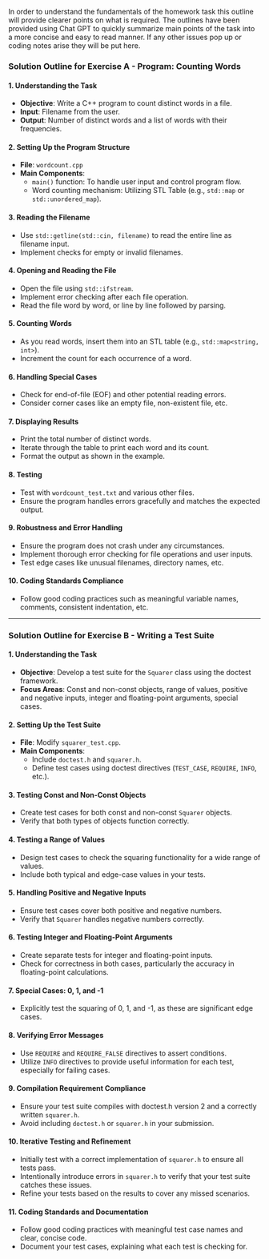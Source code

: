 In order to understand the fundamentals of the homework task this outline will provide clearer points on what is required. The outlines have been provided using Chat GPT to quickly summarize main points of the task into a more concise and easy to read manner.
If any other issues pop up or coding notes arise they will be put here.

### Solution Outline for Exercise A - Program: Counting Words

#### 1. **Understanding the Task**
   - **Objective**: Write a C++ program to count distinct words in a file.
   - **Input**: Filename from the user.
   - **Output**: Number of distinct words and a list of words with their frequencies.

#### 2. **Setting Up the Program Structure**
   - **File**: `wordcount.cpp`
   - **Main Components**:
     - `main()` function: To handle user input and control program flow.
     - Word counting mechanism: Utilizing STL Table (e.g., `std::map` or `std::unordered_map`).

#### 3. **Reading the Filename**
   - Use `std::getline(std::cin, filename)` to read the entire line as filename input.
   - Implement checks for empty or invalid filenames.

#### 4. **Opening and Reading the File**
   - Open the file using `std::ifstream`.
   - Implement error checking after each file operation.
   - Read the file word by word, or line by line followed by parsing.

#### 5. **Counting Words**
   - As you read words, insert them into an STL table (e.g., `std::map<string, int>`).
   - Increment the count for each occurrence of a word.

#### 6. **Handling Special Cases**
   - Check for end-of-file (EOF) and other potential reading errors.
   - Consider corner cases like an empty file, non-existent file, etc.

#### 7. **Displaying Results**
   - Print the total number of distinct words.
   - Iterate through the table to print each word and its count.
   - Format the output as shown in the example.

#### 8. **Testing**
   - Test with `wordcount_test.txt` and various other files.
   - Ensure the program handles errors gracefully and matches the expected output.

#### 9. **Robustness and Error Handling**
   - Ensure the program does not crash under any circumstances.
   - Implement thorough error checking for file operations and user inputs.
   - Test edge cases like unusual filenames, directory names, etc.

#### 10. **Coding Standards Compliance**
   - Follow good coding practices such as meaningful variable names, comments, consistent indentation, etc.

---

### Solution Outline for Exercise B - Writing a Test Suite

#### 1. **Understanding the Task**
   - **Objective**: Develop a test suite for the `Squarer` class using the doctest framework.
   - **Focus Areas**: Const and non-const objects, range of values, positive and negative inputs, integer and floating-point arguments, special cases.

#### 2. **Setting Up the Test Suite**
   - **File**: Modify `squarer_test.cpp`.
   - **Main Components**:
     - Include `doctest.h` and `squarer.h`.
     - Define test cases using doctest directives (`TEST_CASE`, `REQUIRE`, `INFO`, etc.).

#### 3. **Testing Const and Non-Const Objects**
   - Create test cases for both const and non-const `Squarer` objects.
   - Verify that both types of objects function correctly.

#### 4. **Testing a Range of Values**
   - Design test cases to check the squaring functionality for a wide range of values.
   - Include both typical and edge-case values in your tests.

#### 5. **Handling Positive and Negative Inputs**
   - Ensure test cases cover both positive and negative numbers.
   - Verify that `Squarer` handles negative numbers correctly.

#### 6. **Testing Integer and Floating-Point Arguments**
   - Create separate tests for integer and floating-point inputs.
   - Check for correctness in both cases, particularly the accuracy in floating-point calculations.

#### 7. **Special Cases: 0, 1, and -1**
   - Explicitly test the squaring of 0, 1, and -1, as these are significant edge cases.

#### 8. **Verifying Error Messages**
   - Use `REQUIRE` and `REQUIRE_FALSE` directives to assert conditions.
   - Utilize `INFO` directives to provide useful information for each test, especially for failing cases.

#### 9. **Compilation Requirement Compliance**
   - Ensure your test suite compiles with doctest.h version 2 and a correctly written `squarer.h`.
   - Avoid including `doctest.h` or `squarer.h` in your submission.

#### 10. **Iterative Testing and Refinement**
   - Initially test with a correct implementation of `squarer.h` to ensure all tests pass.
   - Intentionally introduce errors in `squarer.h` to verify that your test suite catches these issues.
   - Refine your tests based on the results to cover any missed scenarios.

#### 11. **Coding Standards and Documentation**
   - Follow good coding practices with meaningful test case names and clear, concise code.
   - Document your test cases, explaining what each test is checking for.

